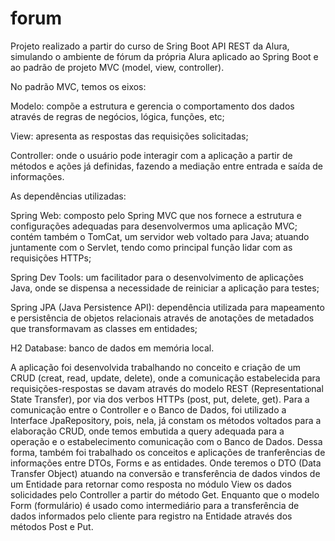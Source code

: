 # forum

Projeto realizado a partir do curso de Sring Boot API REST da Alura, simulando o ambiente de fórum da própria Alura aplicado ao Spring Boot e ao padrão de projeto MVC (model, view, controller).

No padrão MVC, temos os eixos:

Modelo: compõe a estrutura e gerencia o comportamento dos dados através de regras de negócios, lógica, funções, etc;

View: apresenta as respostas das requisições solicitadas;

Controller: onde o usuário pode interagir com a aplicação a partir de métodos e ações já definidas, fazendo a mediação entre entrada e saída de informações.


As dependências utilizadas:

Spring Web: composto pelo Spring MVC que nos fornece a estrutura e configurações adequadas para desenvolvermos uma aplicação MVC; contém também o TomCat, um servidor web voltado para Java; atuando juntamente com o Servlet, tendo como principal função lidar com as requisições HTTPs;

Spring Dev Tools: um facilitador para o desenvolvimento de aplicações Java, onde se dispensa a necessidade de reiniciar a aplicação para testes;

Spring JPA (Java Persistence API): dependência utilizada para mapeamento e persistência de objetos relacionais através de anotações de metadados que transformavam as classes em entidades;

H2 Database: banco de dados em memória local.


A aplicação foi desenvolvida trabalhando no conceito e criação de um CRUD (creat, read, update, delete), onde a comunicação estabelecida para requisições-respostas se davam através do modelo REST (Representational State Transfer), por via dos verbos HTTPs (post, put, delete, get).
Para a comunicação entre o Controller e o Banco de Dados, foi utilizado a Interface JpaRepository, pois, nela, já constam os métodos voltados para a elaboração CRUD, onde temos embutida a query adequada para a operação e o estabelecimento comunicação com o Banco de Dados.
Dessa forma, também foi trabalhado os conceitos e aplicações de tranferências de informações entre DTOs, Forms e as entidades. Onde teremos o DTO (Data Transfer Object) atuando na conversão e transferência de dados vindos de um Entidade para retornar como resposta no módulo View os dados solicidades pelo Controller a partir do método Get. Enquanto que o modelo Form (formulário) é usado como intermediário para a transferência de dados informados pelo cliente para registro na Entidade através dos métodos Post e Put.
